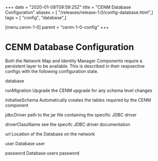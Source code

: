 +++
date = "2020-01-08T09:59:25Z"
title = "CENM Database Configuration"
aliases = [ "/releases/release-1.0/config-database.html",]
tags = [ "config", "database",]

[menu.cenm-1-0]
parent = "cenm-1-0-config"
+++


# CENM Database Configuration

Both the Network Map and Identity Manager Components require a persistent layer to be available. This is described in their respsective configs with the following configuration state.



database


runMigration
Upgrade the CENM upgrade for any schema level changes


initialiseSchema
Automatically creates the tables required by the CENM component


jdbcDriver
path to the jar file containing the specific JDBC driver


driverClassName
see the specifc JDBC driver documentation


url
Location of the Database on the network


user
Database user


password
Database users password


